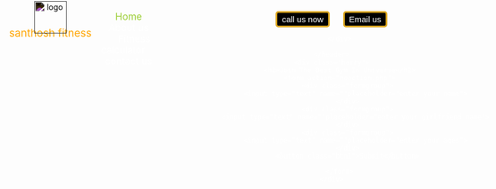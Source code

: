 <!DOCTYPE html>
<html lang="en">
<head>
    <meta charset="UTF-8">
    <meta http-equiv="X-UA-Compatible" content="IE=edge">
    <meta name="viewport" content="width=device-width, initial-scale=1.0">
    <title>project 1</title>
</head>
<link rel="stylesheet" href="css/style.css">
<style>
    /* css reset */
    body
    {
        color: white;
        margin: 0px;
        padding: 0px;
        background: url('img/gym3.jpg');
       

    }
    .left
    {
        /* border: 3px solid rgb(238, 110, 110); */
        display: inline=block;
        top: 2px;
        position: absolute;
        left: 50px;


    }
    .right
    {
        position: absolute;
        right: 50px;
        top: 20px;
        /* border: 3px solid rgb(137, 204, 167); */
        display: inline=block;

    }

    .mid
    {
        /* border: 3px solid rgb(194, 216, 114); */
        display: block;
        width: 35%;
        margin: 20px auto;

    }
    .navbar li
    {
        display: inline-block;
        font-size: 17px;
    }
    .navbar li a
    {
        color: white;
        text-decoration: none;
        padding: 20px 20px;
    }
    .navbar li a:hover
    {
        text-decoration: underline;
        color:turquoise;
    }
    .navbar li a.active
    {
        color: yellowgreen;
    }
    .left img
    {
        width: 58px;
        filter: invert(100%);
    }
    .left div
    {
        text-align: center;
        font-size: 19px;
        color: orange;
        line-height: 0px;
    }
    .btn
    {
        margin: 0px 10px;
        background-color:black;
        color: white;
        padding: 3px 8px;
        border: 3px solid goldenrod;
        border-radius: 5px;
        font-size: 15px;
        cursor: pointer;
    }
    .btn:hover
    {
        background-color: grey;
    }
    .harry
    {
    border: 4px solid white;
    margin: 106px 81px;
    padding: 28px;
    width: 33%;
    border-radius: 20px;
    }
    .formgroup input
    {
        text-align: center;
        border: 3px solid lightslategrey;
        margin: 15px 167px;
        border-radius: 10px;
        
    }
     h2
    {
        text-align: center;
    }
    .btn1
    {
        margin: 0px 206px;
        background-color:black;
        color: white;
        padding: 3px 8px;
        border: 3px solid goldenrod;
        border-radius: 5px;
        font-size: 15px;
        cursor: pointer;
    }

    
</style>
<body>
    <header class ="container">
        <div class="left">
            <img src="img/gym5.jpeg" alt="logo">
            <div>santhosh fitness</div>
        </div>
        <div class="mid">
           <ul class="navbar">
               <li ><a href=" " class="active">Home</a></li>
               <li ><a href="#">About us</a></li>
               <li ><a href="#">Fitness calculator</a></li>
               <li ><a href="#">contact us</a></li>
           </ul>
        </div>
        <div class="right">
            <button class="btn">call us now </button>
            <button class="btn">Email us  </button>
           
        </div>

    </header>
    <div class="harry">
        <h2>Join The Best Gym In Universe</h2>
        <form action="noaction.php">
            <div class="formgroup">
                <input type="text" name=""placeholder="enter your name">
            </div>
            <div class="formgroup">
                <input type="text" name=""placeholder="enter your girlfriend name">
            </div>
            <div class="formgroup">
                <input type="text" name=""placeholder="enter your ages">
            </div>
            <button class="btn1">Submit</button>
            
        </form>
    </div>
</body>
</html>
